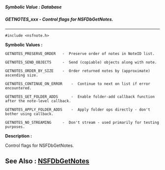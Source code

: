 ##### Symbolic Value : Database
##### GETNOTES_xxx - Control flags for NSFDbGetNotes.
---
```
#include <nsfnote.h>
```

**Symbolic Values :**

	GETNOTES_PRESERVE_ORDER	  -  Preserve order of notes in NoteID list.

	GETNOTES_SEND_OBJECTS	  -  Send (copiable) objects along with note.

	GETNOTES_ORDER_BY_SIZE	  -  Order returned notes by (approximate) ascending size.

	GETNOTES_CONTINUE_ON_ERROR	  -  Continue to next on list if error encountered.

	GETNOTES_GET_FOLDER_ADDS	  -  Enable folder-add callback function after the note-level callback.

	GETNOTES_APPLY_FOLDER_ADDS	  -  Apply folder ops directly - don't bother using callback.

	GETNOTES_NO_STREAMING	  -  Don't stream - used primarily for testing purposes.


**Description :**

Control flags for NSFDbGetNotes.


**See Also :**
[NSFDbGetNotes](/domino-c-api-docs/reference/Func/NSFDbGetNotes)
---
